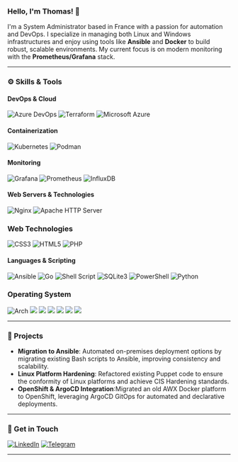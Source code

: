 ### Hello, I'm Thomas! 👋

I'm a System Administrator based in France with a passion for automation and DevOps. I specialize in managing both Linux and Windows infrastructures and enjoy using tools like **Ansible** and **Docker** to build robust, scalable environments. My current focus is on modern monitoring with the **Prometheus/Grafana** stack.

---

### ⚙️ Skills & Tools

#### DevOps & Cloud
<p>
  <img src="https://img.shields.io/badge/Azure_DevOps-0078D7?style=for-the-badge&logo=azure-devops&logoColor=white" alt="Azure DevOps" />
  <img src="https://img.shields.io/badge/Terraform-7B42BC?style=for-the-badge&logo=terraform&logoColor=white" alt="Terraform" />
  <img src="https://img.shields.io/badge/azure-%230072C6.svg?style=for-the-badge&logo=microsoftazure&logoColor=white" alt="Microsoft Azure" />
</p>

#### Containerization
<p>
  <img src="https://img.shields.io/badge/Kubernetes-3069DE?style=for-the-badge&logo=kubernetes&logoColor=white" alt="Kubernetes" />
  <img src="https://img.shields.io/badge/podman-892CA0?style=for-the-badge&logo=podman&logoColor=white" alt="Podman" />
</p>

#### Monitoring
<p>
  <img src="https://img.shields.io/badge/Grafana-F2F4F9?style=for-the-badge&logo=grafana&logoColor=orange&labelColor=F2F4F9" alt="Grafana" />
  <img src="https://img.shields.io/badge/Prometheus-000000?style=for-the-badge&logo=prometheus&labelColor=000000" alt="Prometheus" />
  <img src="https://img.shields.io/badge/InfluxDB-22ADF6?style=for-the-badge&logo=InfluxDB&logoColor=white" alt="InfluxDB" />
</p>

#### Web Servers & Technologies
<p>
  <img src="https://img.shields.io/badge/Nginx-009639?style=for-the-badge&logo=nginx&logoColor=white" alt="Nginx" />
  <img src="https://img.shields.io/badge/Apache-D42029?style=for-the-badge&logo=apache&logoColor=white" alt="Apache HTTP Server" />
</p>

### Web Technologies
<p>
  <img src="https://img.shields.io/badge/CSS3-1572B6?style=for-the-badge&logo=css3&logoColor=white" alt="CSS3" />
  <img src="https://img.shields.io/badge/HTML5-E34F26?style=for-the-badge&logo=html5&logoColor=white" alt="HTML5" />
  <img src="https://img.shields.io/badge/PHP-777BB4?style=for-the-badge&logo=php&logoColor=white" alt="PHP" />
</p>

#### Languages & Scripting
<p>
  <img src="https://img.shields.io/badge/Ansible-000000?style=for-the-badge&logo=ansible&logoColor=white" alt="Ansible" />
  <img src="https://img.shields.io/badge/Go-00ADD8?style=for-the-badge&logo=go&logoColor=white" alt="Go" />
  <img src="https://img.shields.io/badge/Shell_Script-121011?style=for-the-badge&logo=gnu-bash&logoColor=white" alt="Shell Script" />
  <img src="https://img.shields.io/badge/Sqlite-003B57?style=for-the-badge&logo=sqlite&logoColor=white" alt="SQLite3" />
  <img src="https://img.shields.io/badge/PowerShell-5391FE?style=for-the-badge&logo=PowerShell&logoColor=white" alt="PowerShell" />
  <img src="https://img.shields.io/badge/python-3670A0?style=for-the-badge&logo=python&logoColor=ffdd54" alt="Python" />
</p>

### Operating System
<p>
  <img src="https://img.shields.io/badge/Arch_Linux-1793D1?style=for-the-badge&logo=arch-linux&logoColor=white" alt="Arch" />
  <img src="https://img.shields.io/badge/Debian-D70A53?style=for-the-badge&logo=debian&logoColor=white" />
  <img src="https://img.shields.io/badge/Linux-FCC624?style=for-the-badge&logo=linux&logoColor=black "/>
  <img src="https://img.shields.io/badge/mac%20os-000000?style=for-the-badge&logo=macos&logoColor=F0F0F0)" />
  <img src="https://img.shields.io/badge/Red%20Hat-EE0000?style=for-the-badge&logo=redhat&logoColor=white" />
  <img src="https://img.shields.io/badge/Ubuntu-E95420?style=for-the-badge&logo=ubuntu&logoColor=white" />
  <img src="https://img.shields.io/badge/Windows-0078D6?style=for-the-badge&logo=windows&logoColor=white" />
</p>

---

### 🚀 Projects

* **Migration to Ansible**: Automated on-premises deployment options by migrating existing Bash scripts to Ansible, improving consistency and scalability.
* **Linux Platform Hardening**: Refactored existing Puppet code to ensure the conformity of Linux platforms and achieve CIS Hardening standards.
* **OpenShift & ArgoCD Integration**:Migrated an old AWX Docker platform to OpenShift, leveraging ArgoCD GitOps for automated and declarative deployments.

---

### 💬 Get in Touch

<p>
  <a href="https://www.linkedin.com/in/thomas-magne-a5a546106/" target="_blank"><img src="https://img.shields.io/badge/linkedin-%230077B5.svg?style=for-the-badge&logo=linkedin&logoColor=white" alt="LinkedIn" /></a>
  <a href="https://t.me/TomSmall" target="_blank"><img src="https://img.shields.io/badge/Telegram-2CA5E0?style=for-the-badge&logo=telegram&logoColor=white" alt="Telegram" /></a>
</p>

---
